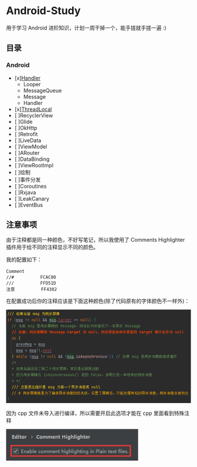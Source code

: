 # Android-Study
用于学习 Android 进阶知识，计划一周干掉一个，能手搓就手搓一遍 :)

## 目录
### Android
- [x][Handler](Handler)
  - Looper
  - MessageQueue
  - Message
  - Handler
- [x][ThreadLocal](ThreadLocal)
- [ ]RecyclerView
- [ ]Glide
- [ ]OkHttp
- [ ]Retrofit
- [ ]LiveData
- [ ]ViewModel
- [ ]ARouter
- [ ]DataBinding
- [ ]ViewRootImpl
- [ ]绘制
- [ ]事件分发
- [ ]Coroutines
- [ ]Rxjava
- [ ]LeakCanary
- [ ]EventBus

## 注意事项
由于注释都是同一种颜色，不好写笔记，所以我使用了 Comments Highlighter 插件用于给不同的注释显示不同的颜色。

我的配置如下：
```
Comment
//#          FCAC00
///          FFD51D
注意          FF4302
```
在配置成功后你的注释应该是下面这种颜色(除了代码原有的字体颜色不一样外)：

<img src="doce/img/img_annotation_color.png" width="600" />

因为 cpp 文件未导入进行编译，所以需要开启此选项才能在 cpp 里面看到特殊注释

<img src="doce/img/img_annotation_color_cpp.png" width="360" />
